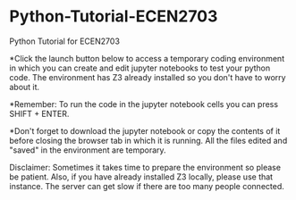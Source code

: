 # Python-Tutorial-ECEN2703
Python Tutorial for ECEN2703

*Click the launch button below to access a temporary coding environment in which you can create and edit jupyter notebooks to test your python code. The environment has Z3 already installed so you don't have to worry about it.

*Remember: To run the code in the jupyter notebook cells you can press SHIFT + ENTER.

*Don't forget to download the jupyter notebook or copy the contents of it before closing the browser tab in which it is running. All the files edited and "saved" in the environment are temporary.

Disclaimer: Sometimes it takes time to prepare the environment so please be patient. Also, if you have already installed Z3 locally, please use that instance. The server can get slow if there are too many people connected.
